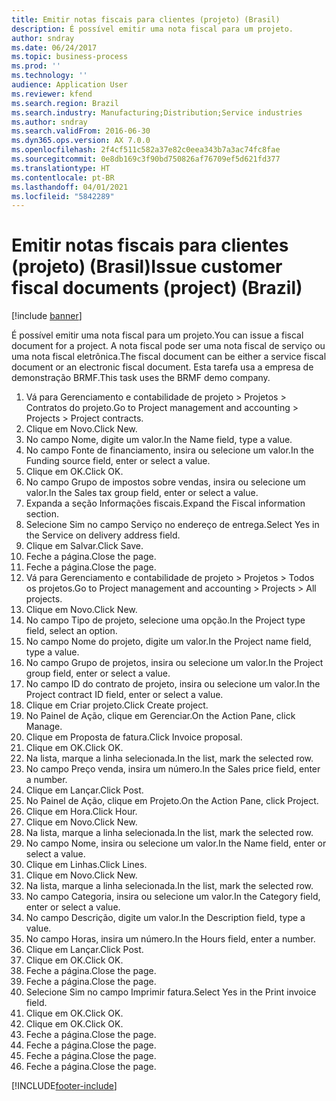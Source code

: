```yaml
---
title: Emitir notas fiscais para clientes (projeto) (Brasil)
description: É possível emitir uma nota fiscal para um projeto.
author: sndray
ms.date: 06/24/2017
ms.topic: business-process
ms.prod: ''
ms.technology: ''
audience: Application User
ms.reviewer: kfend
ms.search.region: Brazil
ms.search.industry: Manufacturing;Distribution;Service industries
ms.author: sndray
ms.search.validFrom: 2016-06-30
ms.dyn365.ops.version: AX 7.0.0
ms.openlocfilehash: 2f4cf511c582a37e82c0eea343b7a3ac74fc8fae
ms.sourcegitcommit: 0e8db169c3f90bd750826af76709ef5d621fd377
ms.translationtype: HT
ms.contentlocale: pt-BR
ms.lasthandoff: 04/01/2021
ms.locfileid: "5842289"
---
```

# <a name="issue-customer-fiscal-documents-project-brazil"></a><span data-ttu-id="609aa-103">Emitir notas fiscais para clientes (projeto) (Brasil)</span><span class="sxs-lookup"><span data-stu-id="609aa-103">Issue customer fiscal documents (project) (Brazil)</span></span>

[!include [banner](../../includes/banner.md)]

<span data-ttu-id="609aa-104">É possível emitir uma nota fiscal para um projeto.</span><span class="sxs-lookup"><span data-stu-id="609aa-104">You can issue a fiscal document for a project.</span></span> <span data-ttu-id="609aa-105">A nota fiscal pode ser uma nota fiscal de serviço ou uma nota fiscal eletrônica.</span><span class="sxs-lookup"><span data-stu-id="609aa-105">The fiscal document can be either a service fiscal document or an electronic fiscal document.</span></span> <span data-ttu-id="609aa-106">Esta tarefa usa a empresa de demonstração BRMF.</span><span class="sxs-lookup"><span data-stu-id="609aa-106">This task uses the BRMF demo company.</span></span>

1. <span data-ttu-id="609aa-107">Vá para Gerenciamento e contabilidade de projeto > Projetos > Contratos do projeto.</span><span class="sxs-lookup"><span data-stu-id="609aa-107">Go to Project management and accounting > Projects > Project contracts.</span></span>
2. <span data-ttu-id="609aa-108">Clique em Novo.</span><span class="sxs-lookup"><span data-stu-id="609aa-108">Click New.</span></span>
3. <span data-ttu-id="609aa-109">No campo Nome, digite um valor.</span><span class="sxs-lookup"><span data-stu-id="609aa-109">In the Name field, type a value.</span></span>
4. <span data-ttu-id="609aa-110">No campo Fonte de financiamento, insira ou selecione um valor.</span><span class="sxs-lookup"><span data-stu-id="609aa-110">In the Funding source field, enter or select a value.</span></span>
5. <span data-ttu-id="609aa-111">Clique em OK.</span><span class="sxs-lookup"><span data-stu-id="609aa-111">Click OK.</span></span>
6. <span data-ttu-id="609aa-112">No campo Grupo de impostos sobre vendas, insira ou selecione um valor.</span><span class="sxs-lookup"><span data-stu-id="609aa-112">In the Sales tax group field, enter or select a value.</span></span>
7. <span data-ttu-id="609aa-113">Expanda a seção Informações fiscais.</span><span class="sxs-lookup"><span data-stu-id="609aa-113">Expand the Fiscal information section.</span></span>
8. <span data-ttu-id="609aa-114">Selecione Sim no campo Serviço no endereço de entrega.</span><span class="sxs-lookup"><span data-stu-id="609aa-114">Select Yes in the Service on delivery address field.</span></span>
9. <span data-ttu-id="609aa-115">Clique em Salvar.</span><span class="sxs-lookup"><span data-stu-id="609aa-115">Click Save.</span></span>
10. <span data-ttu-id="609aa-116">Feche a página.</span><span class="sxs-lookup"><span data-stu-id="609aa-116">Close the page.</span></span>
11. <span data-ttu-id="609aa-117">Feche a página.</span><span class="sxs-lookup"><span data-stu-id="609aa-117">Close the page.</span></span>
12. <span data-ttu-id="609aa-118">Vá para Gerenciamento e contabilidade de projeto > Projetos > Todos os projetos.</span><span class="sxs-lookup"><span data-stu-id="609aa-118">Go to Project management and accounting > Projects > All projects.</span></span>
13. <span data-ttu-id="609aa-119">Clique em Novo.</span><span class="sxs-lookup"><span data-stu-id="609aa-119">Click New.</span></span>
14. <span data-ttu-id="609aa-120">No campo Tipo de projeto, selecione uma opção.</span><span class="sxs-lookup"><span data-stu-id="609aa-120">In the Project type field, select an option.</span></span>
15. <span data-ttu-id="609aa-121">No campo Nome do projeto, digite um valor.</span><span class="sxs-lookup"><span data-stu-id="609aa-121">In the Project name field, type a value.</span></span>
16. <span data-ttu-id="609aa-122">No campo Grupo de projetos, insira ou selecione um valor.</span><span class="sxs-lookup"><span data-stu-id="609aa-122">In the Project group field, enter or select a value.</span></span>
17. <span data-ttu-id="609aa-123">No campo ID do contrato de projeto, insira ou selecione um valor.</span><span class="sxs-lookup"><span data-stu-id="609aa-123">In the Project contract ID field, enter or select a value.</span></span>
18. <span data-ttu-id="609aa-124">Clique em Criar projeto.</span><span class="sxs-lookup"><span data-stu-id="609aa-124">Click Create project.</span></span>
19. <span data-ttu-id="609aa-125">No Painel de Ação, clique em Gerenciar.</span><span class="sxs-lookup"><span data-stu-id="609aa-125">On the Action Pane, click Manage.</span></span>
20. <span data-ttu-id="609aa-126">Clique em Proposta de fatura.</span><span class="sxs-lookup"><span data-stu-id="609aa-126">Click Invoice proposal.</span></span>
21. <span data-ttu-id="609aa-127">Clique em OK.</span><span class="sxs-lookup"><span data-stu-id="609aa-127">Click OK.</span></span>
22. <span data-ttu-id="609aa-128">Na lista, marque a linha selecionada.</span><span class="sxs-lookup"><span data-stu-id="609aa-128">In the list, mark the selected row.</span></span>
23. <span data-ttu-id="609aa-129">No campo Preço venda, insira um número.</span><span class="sxs-lookup"><span data-stu-id="609aa-129">In the Sales price field, enter a number.</span></span>
24. <span data-ttu-id="609aa-130">Clique em Lançar.</span><span class="sxs-lookup"><span data-stu-id="609aa-130">Click Post.</span></span>
25. <span data-ttu-id="609aa-131">No Painel de Ação, clique em Projeto.</span><span class="sxs-lookup"><span data-stu-id="609aa-131">On the Action Pane, click Project.</span></span>
26. <span data-ttu-id="609aa-132">Clique em Hora.</span><span class="sxs-lookup"><span data-stu-id="609aa-132">Click Hour.</span></span>
27. <span data-ttu-id="609aa-133">Clique em Novo.</span><span class="sxs-lookup"><span data-stu-id="609aa-133">Click New.</span></span>
28. <span data-ttu-id="609aa-134">Na lista, marque a linha selecionada.</span><span class="sxs-lookup"><span data-stu-id="609aa-134">In the list, mark the selected row.</span></span>
29. <span data-ttu-id="609aa-135">No campo Nome, insira ou selecione um valor.</span><span class="sxs-lookup"><span data-stu-id="609aa-135">In the Name field, enter or select a value.</span></span>
30. <span data-ttu-id="609aa-136">Clique em Linhas.</span><span class="sxs-lookup"><span data-stu-id="609aa-136">Click Lines.</span></span>
31. <span data-ttu-id="609aa-137">Clique em Novo.</span><span class="sxs-lookup"><span data-stu-id="609aa-137">Click New.</span></span>
32. <span data-ttu-id="609aa-138">Na lista, marque a linha selecionada.</span><span class="sxs-lookup"><span data-stu-id="609aa-138">In the list, mark the selected row.</span></span>
33. <span data-ttu-id="609aa-139">No campo Categoria, insira ou selecione um valor.</span><span class="sxs-lookup"><span data-stu-id="609aa-139">In the Category field, enter or select a value.</span></span>
34. <span data-ttu-id="609aa-140">No campo Descrição, digite um valor.</span><span class="sxs-lookup"><span data-stu-id="609aa-140">In the Description field, type a value.</span></span>
35. <span data-ttu-id="609aa-141">No campo Horas, insira um número.</span><span class="sxs-lookup"><span data-stu-id="609aa-141">In the Hours field, enter a number.</span></span>
36. <span data-ttu-id="609aa-142">Clique em Lançar.</span><span class="sxs-lookup"><span data-stu-id="609aa-142">Click Post.</span></span>
37. <span data-ttu-id="609aa-143">Clique em OK.</span><span class="sxs-lookup"><span data-stu-id="609aa-143">Click OK.</span></span>
38. <span data-ttu-id="609aa-144">Feche a página.</span><span class="sxs-lookup"><span data-stu-id="609aa-144">Close the page.</span></span>
39. <span data-ttu-id="609aa-145">Feche a página.</span><span class="sxs-lookup"><span data-stu-id="609aa-145">Close the page.</span></span>
40. <span data-ttu-id="609aa-146">Selecione Sim no campo Imprimir fatura.</span><span class="sxs-lookup"><span data-stu-id="609aa-146">Select Yes in the Print invoice field.</span></span>
41. <span data-ttu-id="609aa-147">Clique em OK.</span><span class="sxs-lookup"><span data-stu-id="609aa-147">Click OK.</span></span>
42. <span data-ttu-id="609aa-148">Clique em OK.</span><span class="sxs-lookup"><span data-stu-id="609aa-148">Click OK.</span></span>
43. <span data-ttu-id="609aa-149">Feche a página.</span><span class="sxs-lookup"><span data-stu-id="609aa-149">Close the page.</span></span>
44. <span data-ttu-id="609aa-150">Feche a página.</span><span class="sxs-lookup"><span data-stu-id="609aa-150">Close the page.</span></span>
45. <span data-ttu-id="609aa-151">Feche a página.</span><span class="sxs-lookup"><span data-stu-id="609aa-151">Close the page.</span></span>
46. <span data-ttu-id="609aa-152">Feche a página.</span><span class="sxs-lookup"><span data-stu-id="609aa-152">Close the page.</span></span>



[!INCLUDE[footer-include](../../../includes/footer-banner.md)]